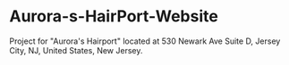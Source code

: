 # Aurora-s-HairPort-Website
Project for "Aurora's Hairport" located at 530 Newark Ave Suite D, Jersey City, NJ, United States, New Jersey.

